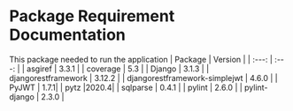 # Package Requirement Documentation
This package needed to run the application
| Package | Version |
| :---:   |  :---:  |
| asgiref | 3.3.1 |
| coverage | 5.3 |
| Django | 3.1.3 |
| djangorestframework | 3.12.2 |
| djangorestframework-simplejwt | 4.6.0 |
| PyJWT | 1.7.1|
| pytz |2020.4|
| sqlparse | 0.4.1 |
| pylint | 2.6.0 |
| pylint-django | 2.3.0 |